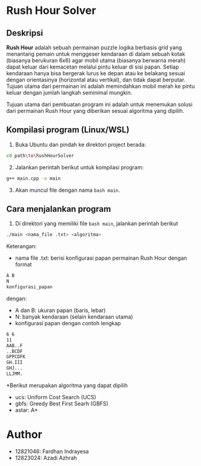 # Rush Hour Solver

## Deskripsi
**Rush Hour** adalah sebuah permainan puzzle logika berbasis grid yang menantang pemain untuk 
menggeser kendaraan di dalam sebuah kotak (biasanya berukuran 6x6) agar mobil utama 
(biasanya berwarna merah) dapat keluar dari kemacetan melalui pintu keluar di sisi papan. 
Setiap kendaraan hanya bisa bergerak lurus ke depan atau ke belakang sesuai dengan 
orientasinya (horizontal atau vertikal), dan tidak dapat berputar. Tujuan utama dari permainan 
ini adalah memindahkan mobil merah ke pintu keluar dengan jumlah langkah seminimal 
mungkin. 


Tujuan utama dari pembuatan program ini adalah untuk menemukan solusi dari permainan Rush Hour yang diberikan sesuai algoritma yang dipilih.

## Kompilasi program (Linux/WSL)
1. Buka Ubuntu dan pindah ke direktori project berada:
```bash
cd path\to\RushHourSolver
```

2. Jalankan perintah berikut untuk kompilasi program:
```bash
g++ main.cpp -o main
```

3. Akan muncul file dengan nama `bash main`.

## Cara menjalankan program
1. Di direktori yang memiliki file `bash main`, jalankan perintah berikut
```bash
./main <nama_file .txt> <algoritma>
```

Keterangan:
- nama file .txt: berisi konfigurasi papan permainan Rush Hour dengan format
```txt 
A B
N
konfigurasi_papan 
```

dengan:
- A dan B: ukuran papan (baris, lebar)
- N: banyak kendaraan (selain kendaraan utama)
- konfigurasi papan dengan contoh lengkap
```txt 
6 6
11
AAB..F
..BCDF
GPPCDFK
GH.III
GHJ...
LLJMM.
```

*Berikut merupakan algoritma yang dapat dipilih <br>
- ucs: Uniform Cost Search (UCS)
- gbfs: Greedy Best First Searh (GBFS)
- astar: A*

# Author
- 12821046: Fardhan Indrayesa
- 12823024: Azadi Azhrah